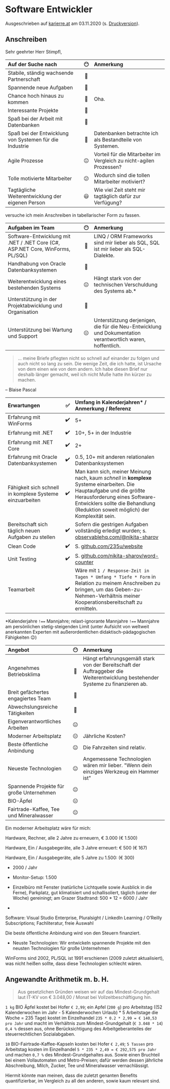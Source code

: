 # Software Entwickler

Ausgeschrieben auf [karierre.at](https://www.karriere.at/jobs/5759348) am 03.11.2020 (s. [Druckversion](media/software-entwickler_gamed.pdf)).

## Anschreiben

Sehr geehrter Herr Stimpfl,

|Auf der Suche nach|😶|Anmerkung|
|:-|:-:|:-|
|Stabile, ständig wachsende Partnerschaft|🙂||
|Spannende neue Aufgaben|🙂||
|Chance hoch hinaus zu kommen|🙂|Oha.|
|Interessante Projekte|🙂||
|Spaß bei der Arbeit mit Datenbanken|🙂||
|Spaß bei der Entwicklung von Systemen für die Industrie|🙂|Datenbanken betrachte ich als Bestandteile von Systemen.|
|Agile Prozesse|😐|Vorteil für die Mitarbeiter im Vergleich zu nicht-agilen Prozessen?|
|Tolle motivierte Mitarbeiter|😕|Wodurch sind die tollen Mitarbeiter motiviert?|
|Tagtägliche Weiterentwicklung der eigenen Person|😃|Wie viel Zeit steht mir tagtäglich dafür zur Verfügung?|

versuche ich mein Anschreiben in tabellarischer Form zu fassen.

|Aufgaben im Team|😶|Anmerkung|
|:--|:-:|:--|
|Software-Entwicklung mit .NET / .NET Core (C#, ASP.NET Core, WinForms, PL/SQL)|🙂|LINQ / ORM Frameworks sind mir lieber als SQL, SQL ist mir lieber als SQL-Dialekte.|
|Handhabung von Oracle Datenbanksystemen|🙂||
|Weiterentwicklung eines bestehenden Systems|😐|Hängt stark von der technischen Verschuldung des Systems ab.*| 
|Unterstützung in der Projektabwicklung und Organisation|🙂||
|Unterstützung bei Wartung und Support|😐|Unterstützung derjenigen, die für die Neu-Entwicklung und Dokumentation verantwortlich waren, hoffentlich.|

> … meine Briefe pflegten nicht so schnell auf einander zu folgen und auch nicht so lang zu sein. Die wenige Zeit, die ich hatte, ist Ursache von dem einen wie von dem andern. Ich habe diesen Brief nur deshalb länger gemacht, weil ich nicht Muße hatte ihn kürzer zu machen.

– Blaise Pascal

|Erwartungen|✅|Umfang in Kalenderjahren* / Anmerkung / Referenz|
|:--|:-:|:--|
|Erfahrung mit WinForms|✔️|5+|
|Erfahrung mit .NET|✔️|10+, 5+ in der Industrie|
|Erfahrung mit .NET Core|✔️|2+|
|Erfahrung mit Oracle Datenbanksystemen|✔️|0.5, 10+ mit anderen relationalen Datenbanksystemen|
|Fähigkeit sich schnell in komplexe Systeme einzuarbeiten|✔️|Man kann sich, meiner Meinung nach, kaum *schnell* in **komplexe** Systeme einarbeiten. Die Hauptaufgabe und die größte Herausforderung eines Software-Entwicklers sollte die Behandlung (Reduktion soweit möglich) der Komplexität sein.|
|Bereitschaft sich täglich neuen Aufgaben zu stellen|✔️|Sofern die gestrigen Aufgaben vollständig erledigt wurden; s. [observablehq.com/@nikita-sharov](https://observablehq.com/@nikita-sharov)|
|Clean Code|✔️|S. [github.com/235u/website](https://github.com/235u/website)|
|Unit Testing|✔️|S. [github.com/nikita-sharov/word-counter](https://github.com/nikita-sharov/word-counter)|
|Teamarbeit|✔️|Wäre mit `1 / Response-Zeit in Tagen * Umfang * Tiefe * Form` in Relation zu meinem Anschreiben zu bringen, um das Geben-zu-Nehmen-Verhältnis meiner Kooperationsbereitschaft zu ermitteln.|

*Kalenderjahre `!==` Mannjahre; relaxt-ignorante Mannjahre `!==` Mannjahre am persönlichen stetig-steigenden Limit (unter Aufsicht von weltweit anerkannten Experten mit außerordentlichen didaktisch-pädagogischen Fähigkeiten 😉)

|Angebot|😶|Anmerkung|
|:--|:-:|:--|
|Angenehmes Betriebsklima|🙂|Hängt erfahrungsgemäß stark von der Bereitschaft der Auftraggeber die Weiterentwicklung bestehender Systeme zu finanzieren ab.|
|Breit gefächertes engagiertes Team|🙂||
|Abwechslungsreiche Tätigkeiten|🙂||
|Eigenverantwortliches Arbeiten|😐||
|Moderner Arbeitsplatz|😐|Jährliche Kosten?|
|Beste öffentliche Anbindung|😐|Die Fahrzeiten sind relativ.|
|Neueste Technologien|😐|Angemessene Technologien wären mir lieber. "Wenn dein einziges Werkzeug ein Hammer ist"||
|Spannende Projekte für große Unternehmen|😐||
|BIO-Äpfel|😐||
|Fairtrade-Kaffee, Tee und Mineralwasser|😐||

Ein moderner Arbeitsplatz wäre für mich:

Hardware, Rechner, alle 2 Jahre zu erneuern, € 3.000 (€ 1.500)

Hardware, Ein / Ausgabegeräte, alle 3 Jahre erneuert: € 500 (€ 167)

Hardware, Ein / Ausgabegeräte, alle 5 Jahre zu 1.500: (€ 300)

- 2000 / Jahr

- Monitor-Setup: 1.500
- Einzelbüro mit Fenster (natürliche Lichtquelle sowie Ausblick in die Ferne), Parkplatz, gut klimatisiert und schallisoliert, täglich (unter der Woche) gereiningt; am Grazer Stadtrand: 500 * 12 = 6000 / Jahr
- 

Software: Visual Studio Enterprise, Pluralsight / LinkedIn Learning / O’Reilly Subscriptions; Fachliteratur, freie Auswahl

Die beste öffentliche Anbindung wird von den Steuern finanziert.

- Neuste Technologien: Wir entwickeln spannende Projekte mit den neusten Technologien für große Unternehmen

WinForms sind 2002, PL/SQL ist 1991 erschienen (2009 zuletzt aktualisiert), was nicht heißen sollte, dass diese Technologien schlecht wären.

## Angewandte Arithmetik m. b. H.

> Aus gesetzlichen Gründen weisen wir auf das Mindest-Grundgehalt laut IT-KV von € 3.048,00 / Monat bei Vollzeitbeschäftigung hin.

`1 kg` BIO Äpfel kostet bei Hofer `€ 2,99`; ein Apfel (`200 g`) pro Arbeitstag ((52 Kalenderwochen im Jahr - 5 Kalenderwochen Urlaub) * 5 Arbeitstage die Woche = 235 Tage) kostet im Einzelhandel `235 * 0.2 * 2,99 = € 140,53 pro Jahr` und macht im Verhältnis zum Mindest-Grundgehalt (`€ 3.048 * 14`) `0,4 %` dessen aus, ohne Berücksichtigung des Arbeitgeberanteiles der steuerrechtlichen Sozialabgaben.

`10` BIO-Fairtrade-Kaffee-Kapseln kosten bei Hofer `€ 2,49`; `5 Tassen` pro Arbeitstag kosten im Einzelhandel `5 * 235 * 2,49 = € 292,575 pro Jahr` und machen `0,7 %` des Mindest-Grundgehaltes aus. Sowie einen Bruchteil bei einem Vollautomaten und Metro-Preisen; dafür werden dessen jährliche Abschreibung, Milch, Zucker, Tee und Mineralwasser vernachlässigt.

Hiermit könnte man meinen, dass die zuletzt genanten Benefits quantifizierbar, im Vergleich zu all den anderen, sowie kaum relevant sind.
